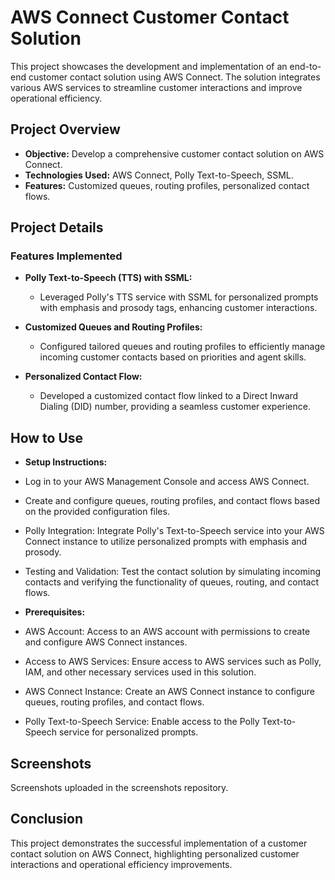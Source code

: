 # AWS Connect Customer Contact Solution

This project showcases the development and implementation of an end-to-end customer contact solution using AWS Connect. The solution integrates various AWS services to streamline customer interactions and improve operational efficiency.

## Project Overview

- **Objective:** Develop a comprehensive customer contact solution on AWS Connect.
- **Technologies Used:** AWS Connect, Polly Text-to-Speech, SSML.
- **Features:** Customized queues, routing profiles, personalized contact flows.

## Project Details

### Features Implemented

- **Polly Text-to-Speech (TTS) with SSML:**
  - Leveraged Polly's TTS service with SSML for personalized prompts with emphasis and prosody tags, enhancing customer interactions.

- **Customized Queues and Routing Profiles:**
  - Configured tailored queues and routing profiles to efficiently manage incoming customer contacts based on priorities and agent skills.

- **Personalized Contact Flow:**
  - Developed a customized contact flow linked to a Direct Inward Dialing (DID) number, providing a seamless customer experience.


## How to Use

- **Setup Instructions:** 
 - Log in to your AWS Management Console and access AWS Connect.
 - Create and configure queues, routing profiles, and contact flows based on the provided configuration files.
 - Polly Integration: Integrate Polly's Text-to-Speech service into your AWS Connect instance to utilize personalized prompts with emphasis and prosody.
 - Testing and Validation: Test the contact solution by simulating incoming contacts and verifying the functionality of queues, routing, and contact flows.
  
- **Prerequisites:**
 - AWS Account: Access to an AWS account with permissions to create and configure AWS Connect instances.
 - Access to AWS Services: Ensure access to AWS services such as Polly, IAM, and other necessary services used in this solution.
 - AWS Connect Instance: Create an AWS Connect instance to configure queues, routing profiles, and contact flows.
 - Polly Text-to-Speech Service: Enable access to the Polly Text-to-Speech service for personalized prompts.

## Screenshots

Screenshots uploaded in the screenshots repository.

## Conclusion

This project demonstrates the successful implementation of a customer contact solution on AWS Connect, highlighting personalized customer interactions and operational efficiency improvements.

